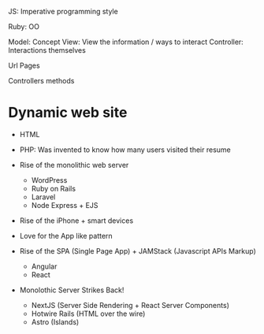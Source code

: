 JS: Imperative programming style

Ruby: OO

Model: Concept
View: View the information / ways to interact
Controller: Interactions themselves

Url
Pages

Controllers methods

# Dynamic web site

- HTML

- PHP: Was invented to know how many users visited their resume

- Rise of the monolithic web server

  - WordPress
  - Ruby on Rails
  - Laravel
  - Node Express + EJS

- Rise of the iPhone + smart devices

- Love for the App like pattern

- Rise of the SPA (Single Page App) + JAMStack (Javascript APIs Markup)

  - Angular
  - React

- Monolothic Server Strikes Back!
  - NextJS (Server Side Rendering + React Server Components)
  - Hotwire Rails (HTML over the wire)
  - Astro (Islands)
